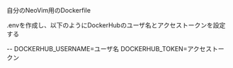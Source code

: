 自分のNeoVim用のDockerfile

.envを作成し、以下のようにDockerHubのユーザ名とアクセストークンを設定する

-- DOCKERHUB_USERNAME=ユーザ名
   DOCKERHUB_TOKEN=アクセストークン